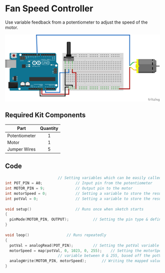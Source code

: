 # Fan Speed Controller

Use variable feedback from a potentiometer to adjust the speed of the motor.

![alt text](fan-speed-controller.png "Fan Speed Controller Circuit")

## Required Kit Components
| Part          | Quantity  	|
| ------------- |:-------------:|
| Potentiometer	| 1 		|
| Motor		| 1		|
| Jumper Wires	| 5     	|

## Code
```cpp										
						// Setting variables which can be easily called to later
int POT_PIN = A0;				// Input pin from the potentiometer
int MOTOR_PIN = 9;				// Output pin to the motor
int motorSpeed = 0;				// Setting a variable to store the resulting motor speed value
int potVal = 0;					// Setting a variable to store the resulting potentiometer value

void setup()					// Runs once when sketch starts
{
  pinMode(MOTOR_PIN, OUTPUT);			// Setting the pin type & defining the I/O
}

void loop()					// Runs repeatedly
{
  potVal = analogRead(POT_PIN);			// Setting the potVal variable to the reading from the POT_PIN
  motorSpeed = map(potVal, 0, 1023, 0, 255);	// Setting the motorSpeed variable to an equivalent
						// variable between 0 & 255, based off the potVal which is between 0 & 1023
  analogWrite(MOTOR_PIN, motorSpeed);		// Writing the mapped value to the motorSpeed pin
}
```
